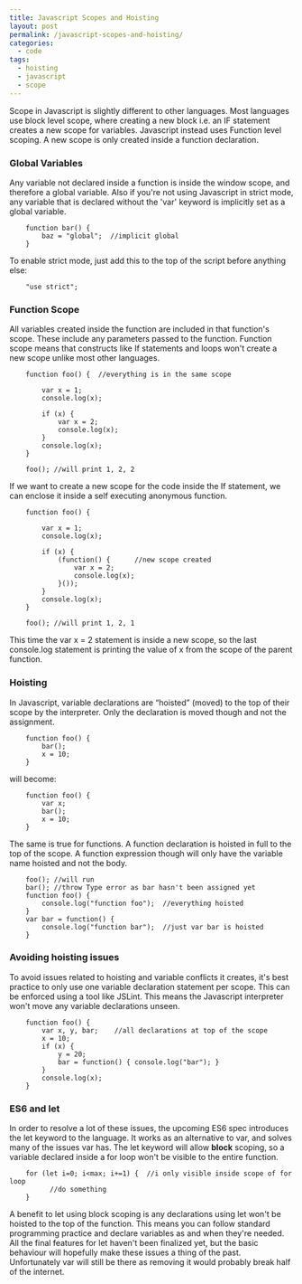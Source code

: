 ```yaml
---
title: Javascript Scopes and Hoisting
layout: post
permalink: /javascript-scopes-and-hoisting/
categories:
  - code
tags:
  - hoisting
  - javascript
  - scope
---
```

Scope in Javascript is slightly different to other languages. Most languages use block level scope, where creating a new block i.e. an IF statement creates a new scope for variables. Javascript instead uses Function level scoping. A new scope is only created inside a function declaration. 

### Global Variables

Any variable not declared inside a function is inside the window scope, and therefore a global variable. Also if you're not using Javascript in strict mode, any variable that is declared without the 'var' keyword is implicitly set as a global variable. 

        function bar() {
            baz = "global";  //implicit global
        }

To enable strict mode, just add this to the top of the script before anything else: 

        "use strict";

### Function Scope

All variables created inside the function are included in that function's scope. These include any parameters passed to the function. Function scope means that constructs like If statements and loops won't create a new scope unlike most other languages. 

        function foo() {  //everything is in the same scope
           
            var x = 1;
            console.log(x);
           
            if (x) {
                var x = 2;
                console.log(x);
            }  
            console.log(x);
        }

        foo(); //will print 1, 2, 2

If we want to create a new scope for the code inside the If statement, we can enclose it inside a self executing anonymous function. 

        function foo() {
           
            var x = 1;
            console.log(x);
           
            if (x) {
                (function() {      //new scope created
                    var x = 2;
                    console.log(x);
                }());
            }
            console.log(x);
        }

        foo(); //will print 1, 2, 1

This time the var x = 2 statement is inside a new scope, so the last console.log statement is printing the value of x from the scope of the parent function. 

### Hoisting

In Javascript, variable declarations are &#8220;hoisted&#8221; (moved) to the top of their scope by the interpreter. Only the declaration is moved though and not the assignment. 

        function foo() {
            bar();
            x = 10;
        }

will become:

        function foo() {
            var x;
            bar();
            x = 10;
        }

The same is true for functions. A function declaration is hoisted in full to the top of the scope. A function expression though will only have the variable name hoisted and not the body. 

        foo(); //will run
        bar(); //throw Type error as bar hasn't been assigned yet                      
        function foo() {
            console.log("function foo");  //everything hoisted
        }
        var bar = function() {
            console.log("function bar");  //just var bar is hoisted
        }

### Avoiding hoisting issues 

To avoid issues related to hoisting and variable conflicts it creates, it's best practice to only use one variable declaration statement per scope. This can be enforced using a tool like JSLint. This means the Javascript interpreter won't move any variable declarations unseen. 

        function foo() {
            var x, y, bar;    //all declarations at top of the scope
            x = 10;
            if (x) {
                y = 20;
                bar = function() { console.log("bar"); }
            }
            console.log(x);
        }

### ES6 and let

In order to resolve a lot of these issues, the upcoming ES6 spec introduces the let keyword to the language. It works as an alternative to var, and solves many of the issues var has. The let keyword will allow **block** scoping, so a variable declared inside a for loop won't be visible to the entire function.

        for (let i=0; i<max; i+=1) {  //i only visible inside scope of for loop
              //do something
        }

A benefit to let using block scoping is any declarations using let won't be hoisted to the top of the function. This means you can follow standard programming practice and declare variables as and when they're needed. All the final features for let haven't been finalized yet, but the basic behaviour will hopefully make these issues a thing of the past. Unfortunately var will still be there as removing it would probably break half of the internet.
